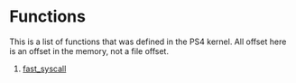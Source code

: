 # Functions

This is a list of functions that was defined in the PS4 kernel. All offset here is an offset in the memory, not a file offset.

1. [fast_syscall](fast-syscall.md)
